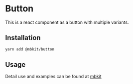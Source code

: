 # Button

This is a react component as a button with multiple variants.

## Installation

```sh
yarn add @mbkit/button
```

## Usage

Detail use and examples can be found at [mbkit](https://mbkit.netlify.com/components/button)